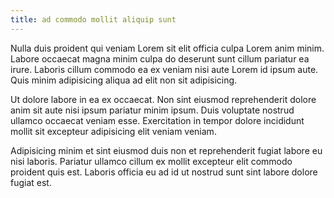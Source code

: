 ```yaml
---
title: ad commodo mollit aliquip sunt
---
```


Nulla duis proident qui veniam Lorem sit elit officia culpa Lorem anim minim. Labore occaecat magna minim culpa do deserunt sunt cillum pariatur ea irure. Laboris cillum commodo ea ex veniam nisi aute Lorem id ipsum aute. Quis minim adipisicing aliqua ad elit non sit adipisicing.

Ut dolore labore in ea ex occaecat. Non sint eiusmod reprehenderit dolore anim sit aute nisi ipsum pariatur minim ipsum. Duis voluptate nostrud ullamco occaecat veniam esse. Exercitation in tempor dolore incididunt mollit sit excepteur adipisicing elit veniam veniam.

Adipisicing minim et sint eiusmod duis non et reprehenderit fugiat labore eu nisi laboris. Pariatur ullamco cillum ex mollit excepteur elit commodo proident quis est. Laboris officia eu ad id ut nostrud sunt sint labore dolore fugiat est.